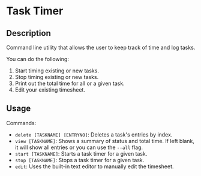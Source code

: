 # Task Timer

## Description

Command line utility that allows the user to keep track of time and log tasks.

You can do the following:
1. Start timing existing or new tasks.
2. Stop timing existing or new tasks.
3. Print out the total time for all or a given task.
4. Edit your existing timesheet.

## Usage

Commands:
- `delete [TASKNAME] [ENTRYNO]`: Deletes a task's entries by index.
- `view [TASKNAME]`: Shows a summary of status and total time. If left blank, it will show all entries or you can use the `--all` flag.
- `start [TASKNAME]`: Starts a task timer for a given task.
- `stop [TASKNAME]`: Stops a task timer for a given task.
- `edit`: Uses the built-in text editor to manually edit the timesheet.
